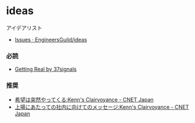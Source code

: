 # ideas

アイデアリスト

* [Issues · EngineersGuild/ideas](https://github.com/EngineersGuild/ideas/issues)

### 必読

* [Getting Real by 37signals](http://gettingreal.37signals.com/GR_jpn.php)

### 推奨

* [希望は突然やってくる:Kenn's Clairvoyance - CNET Japan](http://japan.cnet.com/blog/kenn/2007/11/12/entry_25001537/)
* [上場にあたっての社内に向けてのメッセージ:Kenn's Clairvoyance - CNET Japan](http://japan.cnet.com/blog/kenn/2007/07/27/entry_post_99/)
